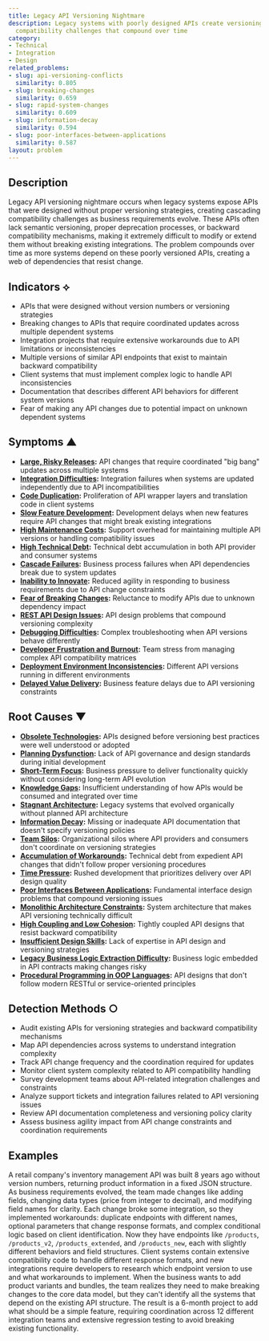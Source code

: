 ```yaml
---
title: Legacy API Versioning Nightmare
description: Legacy systems with poorly designed APIs create versioning and backward
  compatibility challenges that compound over time
category:
- Technical
- Integration
- Design
related_problems:
- slug: api-versioning-conflicts
  similarity: 0.805
- slug: breaking-changes
  similarity: 0.659
- slug: rapid-system-changes
  similarity: 0.609
- slug: information-decay
  similarity: 0.594
- slug: poor-interfaces-between-applications
  similarity: 0.587
layout: problem
---
```


## Description

Legacy API versioning nightmare occurs when legacy systems expose APIs that were designed without proper versioning strategies, creating cascading compatibility challenges as business requirements evolve. These APIs often lack semantic versioning, proper deprecation processes, or backward compatibility mechanisms, making it extremely difficult to modify or extend them without breaking existing integrations. The problem compounds over time as more systems depend on these poorly versioned APIs, creating a web of dependencies that resist change.

## Indicators ⟡

- APIs that were designed without version numbers or versioning strategies
- Breaking changes to APIs that require coordinated updates across multiple dependent systems
- Integration projects that require extensive workarounds due to API limitations or inconsistencies
- Multiple versions of similar API endpoints that exist to maintain backward compatibility
- Client systems that must implement complex logic to handle API inconsistencies
- Documentation that describes different API behaviors for different system versions
- Fear of making any API changes due to potential impact on unknown dependent systems

## Symptoms ▲

- **[Large, Risky Releases](large-risky-releases.md):** API changes that require coordinated "big bang" updates across multiple systems
- **[Integration Difficulties](integration-difficulties.md):** Integration failures when systems are updated independently due to API incompatibilities
- **[Code Duplication](code-duplication.md):** Proliferation of API wrapper layers and translation code in client systems
- **[Slow Feature Development](slow-feature-development.md):** Development delays when new features require API changes that might break existing integrations
- **[High Maintenance Costs](high-maintenance-costs.md):** Support overhead for maintaining multiple API versions or handling compatibility issues
- **[High Technical Debt](high-technical-debt.md):** Technical debt accumulation in both API provider and consumer systems
- **[Cascade Failures](cascade-failures.md):** Business process failures when API dependencies break due to system updates
- **[Inability to Innovate](inability-to-innovate.md):** Reduced agility in responding to business requirements due to API change constraints
- **[Fear of Breaking Changes](fear-of-breaking-changes.md):** Reluctance to modify APIs due to unknown dependency impact
- **[REST API Design Issues](rest-api-design-issues.md):** API design problems that compound versioning complexity
- **[Debugging Difficulties](debugging-difficulties.md):** Complex troubleshooting when API versions behave differently
- **[Developer Frustration and Burnout](developer-frustration-and-burnout.md):** Team stress from managing complex API compatibility matrices
- **[Deployment Environment Inconsistencies](deployment-environment-inconsistencies.md):** Different API versions running in different environments
- **[Delayed Value Delivery](delayed-value-delivery.md):** Business feature delays due to API versioning constraints

## Root Causes ▼

- **[Obsolete Technologies](obsolete-technologies.md):** APIs designed before versioning best practices were well understood or adopted
- **[Planning Dysfunction](planning-dysfunction.md):** Lack of API governance and design standards during initial development
- **[Short-Term Focus](short-term-focus.md):** Business pressure to deliver functionality quickly without considering long-term API evolution
- **[Knowledge Gaps](knowledge-gaps.md):** Insufficient understanding of how APIs would be consumed and integrated over time
- **[Stagnant Architecture](stagnant-architecture.md):** Legacy systems that evolved organically without planned API architecture
- **[Information Decay](information-decay.md):** Missing or inadequate API documentation that doesn't specify versioning policies
- **[Team Silos](team-silos.md):** Organizational silos where API providers and consumers don't coordinate on versioning strategies
- **[Accumulation of Workarounds](accumulation-of-workarounds.md):** Technical debt from expedient API changes that didn't follow proper versioning procedures
- **[Time Pressure](time-pressure.md):** Rushed development that prioritizes delivery over API design quality
- **[Poor Interfaces Between Applications](poor-interfaces-between-applications.md):** Fundamental interface design problems that compound versioning issues
- **[Monolithic Architecture Constraints](monolithic-architecture-constraints.md):** System architecture that makes API versioning technically difficult
- **[High Coupling and Low Cohesion](high-coupling-low-cohesion.md):** Tightly coupled API designs that resist backward compatibility
- **[Insufficient Design Skills](insufficient-design-skills.md):** Lack of expertise in API design and versioning strategies
- **[Legacy Business Logic Extraction Difficulty](legacy-business-logic-extraction-difficulty.md):** Business logic embedded in API contracts making changes risky
- **[Procedural Programming in OOP Languages](procedural-programming-in-oop-languages.md):** API designs that don't follow modern RESTful or service-oriented principles

## Detection Methods ○

- Audit existing APIs for versioning strategies and backward compatibility mechanisms
- Map API dependencies across systems to understand integration complexity
- Track API change frequency and the coordination required for updates
- Monitor client system complexity related to API compatibility handling
- Survey development teams about API-related integration challenges and constraints
- Analyze support tickets and integration failures related to API versioning issues
- Review API documentation completeness and versioning policy clarity
- Assess business agility impact from API change constraints and coordination requirements

## Examples

A retail company's inventory management API was built 8 years ago without version numbers, returning product information in a fixed JSON structure. As business requirements evolved, the team made changes like adding fields, changing data types (price from integer to decimal), and modifying field names for clarity. Each change broke some integration, so they implemented workarounds: duplicate endpoints with different names, optional parameters that change response formats, and complex conditional logic based on client identification. Now they have endpoints like `/products`, `/products_v2`, `/products_extended`, and `/products_new`, each with slightly different behaviors and field structures. Client systems contain extensive compatibility code to handle different response formats, and new integrations require developers to research which endpoint version to use and what workarounds to implement. When the business wants to add product variants and bundles, the team realizes they need to make breaking changes to the core data model, but they can't identify all the systems that depend on the existing API structure. The result is a 6-month project to add what should be a simple feature, requiring coordination across 12 different integration teams and extensive regression testing to avoid breaking existing functionality.